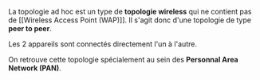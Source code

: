 
La topologie ad hoc est un type de **topologie wireless** qui ne contient pas de [[Wireless Access Point (WAP)]].
Il s'agit donc d'une topologie de type **peer to peer**.

Les 2 appareils sont connectés directement l'un à l'autre.

On retrouve cette topologie spécialement au sein des **Personnal Area Network (PAN)**.